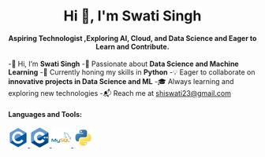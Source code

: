 <h1 align="center">Hi 👋, I'm Swati Singh</h1>
<h4 align="center">Aspiring Technologist ,Exploring AI, Cloud, and Data Science and Eager to Learn and Contribute.</h4>

-👋 Hi, I’m **Swati Singh**
-🌟 Passionate about **Data Science and Machine Learning**
-🐍 Currently honing my skills in **Python**
-💡 Eager to collaborate on **innovative projects in Data Science and ML**
-🎓 Always learning and exploring new technologies
-📬 Reach me at shiswati23@gmail.com


<h4 align="left">Languages and Tools:</h4>
<p align="left"> <a href="https://www.cprogramming.com/" target="_blank" rel="noreferrer"> <img src="https://raw.githubusercontent.com/devicons/devicon/master/icons/c/c-original.svg" alt="c" width="40" height="40"/> </a> <a href="https://www.w3schools.com/cpp/" target="_blank" rel="noreferrer"> <img src="https://raw.githubusercontent.com/devicons/devicon/master/icons/cplusplus/cplusplus-original.svg" alt="cplusplus" width="40" height="40"/> </a> <a href="https://www.mysql.com/" target="_blank" rel="noreferrer"> <img src="https://raw.githubusercontent.com/devicons/devicon/master/icons/mysql/mysql-original-wordmark.svg" alt="mysql" width="40" height="40"/> </a> <a href="https://www.python.org" target="_blank" rel="noreferrer"> <img src="https://raw.githubusercontent.com/devicons/devicon/master/icons/python/python-original.svg" alt="python" width="40" height="40"/> </a> </p>

